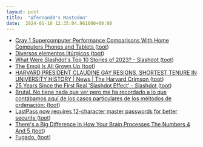 ```yaml
---
layout: post
title:  "@fernand0's Mastodon"
date:  2024-01-10 12:35:04.961000+00:00
---
```

*  [Cray 1 Supercomputer Performance Comparisons With Home Computers Phones and Tablets ](http://www.roylongbottom.org.uk/Cray%201%20Supercomputer%20Performance%20Comparisons%20With%20Home%20Computers%20Phones%20and%20Tablets.ht) ([toot](https://mastodon.social/@fernand0/111731677918621998))
*  [Diversos elementos litúrgicos ](https://www.flickr.com/photos/fernand0/53419974573) ([toot](https://mastodon.social/@fernand0/111731502266724441))
*  [What Were Slashdot's Top 10 Stories of 2023? - Slashdot ](https://meta.slashdot.org/story/24/01/01/0156259/what-were-slashdots-top-10-stories-of-202) ([toot](https://mastodon.social/@fernand0/111731317139924228))
*  [The Emoji Is All Grown Up ](https://www.theatlantic.com/technology/archive/2023/12/emoji-corporate-lawsuits-court/676967) ([toot](https://mastodon.social/@fernand0/111731175273923733))
*  [HARVARD PRESIDENT CLAUDINE GAY RESIGNS, SHORTEST TENURE IN UNIVERSITY HISTORY \| News \| The Harvard Crimson ](https://www.thecrimson.com/article/2024/1/3/claudine-gay-resign-harvard) ([toot](https://mastodon.social/@fernand0/111730868977032167))
*  [25 Years Since the First Real 'Slashdot Effect' - Slashdot ](https://tech.slashdot.org/story/24/01/03/0017242/25-years-since-the-first-real-slashdot-effec) ([toot](https://mastodon.social/@fernand0/111729210877396893))
*  [Brutal. No tiene nada que ver pero  me ha recordado a lo que contábamos aquí de los casos particulares de los méitodos de ordenación:  ](https://mastodon.social/@fernand0/111687566686850543) ([toot](https://mastodon.social/@fernand0/111728301725272157))
*  [LastPass now requires 12-character master passwords for better security ](https://www.bleepingcomputer.com/news/security/lastpass-now-requires-12-character-master-passwords-for-better-security) ([toot](https://mastodon.social/@fernand0/111727430640764445))
*  [There's a Big Difference In How Your Brain Processes The Numbers 4 And 5 ](https://www.sciencealert.com/theres-a-big-difference-in-how-your-brain-processes-the-numbers-4-and-) ([toot](https://mastodon.social/@fernand0/111727004936430870))
*  [Fugado. ](https://avecesunafoto.wordpress.com/2024/01/09/fugado) ([toot](https://mastodon.social/@fernand0/111726989654101062))
